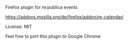 Firefox plugin for re:publica events

https://addons.mozilla.org/de/firefox/addon/re-calendar/

License: MIT

Feel free to port this plugin to Google Chrome
